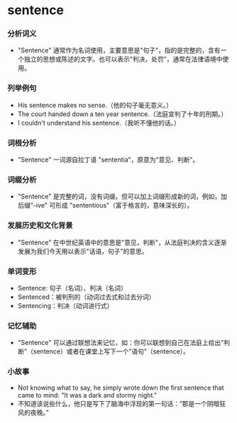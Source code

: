 # sentence

### 分析词义

  

*   "Sentence" 通常作为名词使用，主要意思是"句子"，指的是完整的，含有一个独立的思想或陈述的文字。也可以表示"判决，处罚"，通常在法律语境中使用。

  

### 列举例句

  

*   His sentence makes no sense.（他的句子毫无意义。）
*   The court handed down a ten year sentence.（法庭宣判了十年的刑期。）
*   I couldn't understand his sentence.（我听不懂他的话。）

  

### 词根分析

  

*   "Sentence" 一词源自拉丁语 "sententia"，原意为"意见、判断"。

  

### 词缀分析

  

*   "Sentence" 是完整的词，没有词缀。但可以加上词缀形成新的词，例如，加后缀"-ive" 可形成 "sententious"（富于格言的，意味深长的）。

  

### 发展历史和文化背景

  

*   "Sentence" 在中世纪英语中的意思是"意见，判断"，从法庭判决的含义逐渐发展为我们今天用以表示"话语，句子"的意思。

  

### 单词变形

  

*   Sentence: 句子（名词）、判决（名词）
*   Sentenced：被判刑的（动词过去式和过去分词）
*   Sentencing：判决（动词进行式）

  

### 记忆辅助

  

*   "Sentence" 可以通过联想法来记忆，如：你可以联想到自己在法庭上给出"判断"（sentence）或者在课堂上写下一个"语句"（sentence）。

  

### 小故事

  

*   Not knowing what to say, he simply wrote down the first sentence that came to mind: "It was a dark and stormy night."
*   不知道该说些什么，他只是写下了脑海中浮现的第一句话：“那是一个阴暗狂风的夜晚。”
